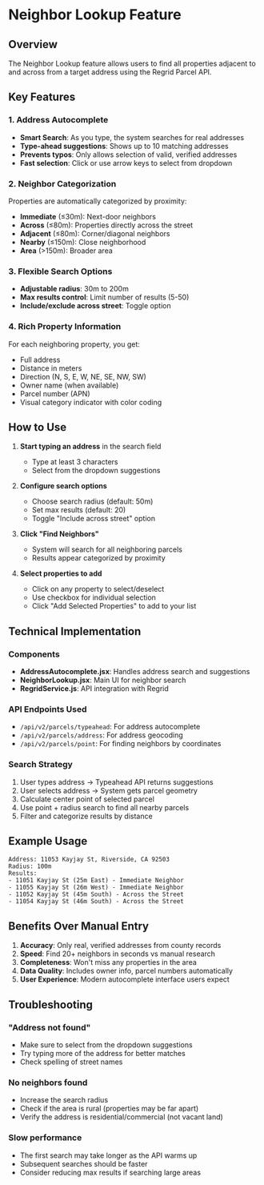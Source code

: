 # Neighbor Lookup Feature

## Overview
The Neighbor Lookup feature allows users to find all properties adjacent to and across from a target address using the Regrid Parcel API.

## Key Features

### 1. Address Autocomplete
- **Smart Search**: As you type, the system searches for real addresses
- **Type-ahead suggestions**: Shows up to 10 matching addresses
- **Prevents typos**: Only allows selection of valid, verified addresses
- **Fast selection**: Click or use arrow keys to select from dropdown

### 2. Neighbor Categorization
Properties are automatically categorized by proximity:
- **Immediate** (≤30m): Next-door neighbors
- **Across** (≤80m): Properties directly across the street
- **Adjacent** (≤80m): Corner/diagonal neighbors  
- **Nearby** (≤150m): Close neighborhood
- **Area** (>150m): Broader area

### 3. Flexible Search Options
- **Adjustable radius**: 30m to 200m
- **Max results control**: Limit number of results (5-50)
- **Include/exclude across street**: Toggle option

### 4. Rich Property Information
For each neighboring property, you get:
- Full address
- Distance in meters
- Direction (N, S, E, W, NE, SE, NW, SW)
- Owner name (when available)
- Parcel number (APN)
- Visual category indicator with color coding

## How to Use

1. **Start typing an address** in the search field
   - Type at least 3 characters
   - Select from the dropdown suggestions

2. **Configure search options**
   - Choose search radius (default: 50m)
   - Set max results (default: 20)
   - Toggle "Include across street" option

3. **Click "Find Neighbors"**
   - System will search for all neighboring parcels
   - Results appear categorized by proximity

4. **Select properties to add**
   - Click on any property to select/deselect
   - Use checkbox for individual selection
   - Click "Add Selected Properties" to add to your list

## Technical Implementation

### Components
- **AddressAutocomplete.jsx**: Handles address search and suggestions
- **NeighborLookup.jsx**: Main UI for neighbor search
- **RegridService.js**: API integration with Regrid

### API Endpoints Used
- `/api/v2/parcels/typeahead`: For address autocomplete
- `/api/v2/parcels/address`: For address geocoding
- `/api/v2/parcels/point`: For finding neighbors by coordinates

### Search Strategy
1. User types address → Typeahead API returns suggestions
2. User selects address → System gets parcel geometry
3. Calculate center point of selected parcel
4. Use point + radius search to find all nearby parcels
5. Filter and categorize results by distance

## Example Usage

```
Address: 11053 Kayjay St, Riverside, CA 92503
Radius: 100m
Results:
- 11051 Kayjay St (25m East) - Immediate Neighbor
- 11055 Kayjay St (26m West) - Immediate Neighbor  
- 11052 Kayjay St (45m South) - Across the Street
- 11054 Kayjay St (46m South) - Across the Street
```

## Benefits Over Manual Entry

1. **Accuracy**: Only real, verified addresses from county records
2. **Speed**: Find 20+ neighbors in seconds vs manual research
3. **Completeness**: Won't miss any properties in the area
4. **Data Quality**: Includes owner info, parcel numbers automatically
5. **User Experience**: Modern autocomplete interface users expect

## Troubleshooting

### "Address not found"
- Make sure to select from the dropdown suggestions
- Try typing more of the address for better matches
- Check spelling of street names

### No neighbors found
- Increase the search radius
- Check if the area is rural (properties may be far apart)
- Verify the address is residential/commercial (not vacant land)

### Slow performance
- The first search may take longer as the API warms up
- Subsequent searches should be faster
- Consider reducing max results if searching large areas